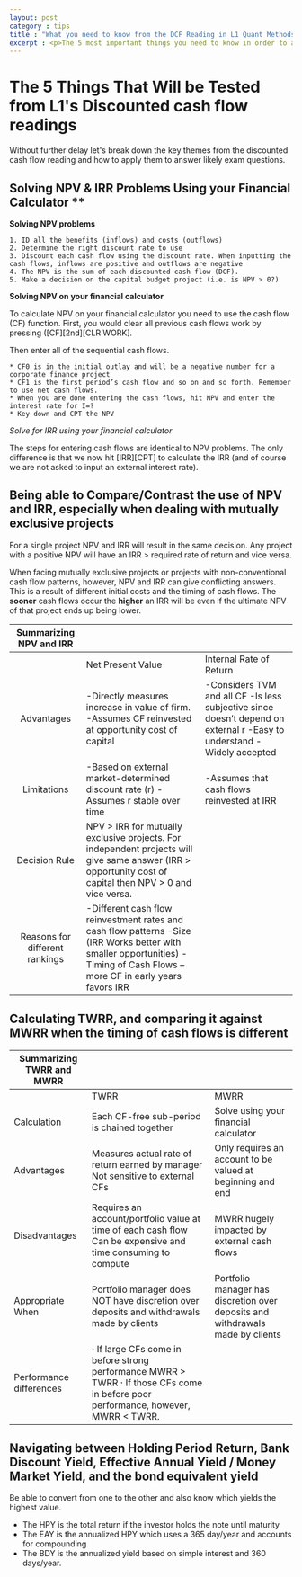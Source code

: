 ```yaml
---
layout: post
category : tips
title : "What you need to know from the DCF Reading in L1 Quant Methods"
excerpt : <p>The 5 most important things you need to know in order to answer L1 Exam questions based on the CFA Discounted cash flow reading (That's Study session 2, reading #6).</p>
--- 
```

# The 5 Things That Will be Tested from L1's Discounted cash flow readings
Without further delay let's break down the key themes from the discounted cash flow reading and how to apply them to answer likely exam questions.


## Solving NPV & IRR Problems Using your Financial Calculator **

__Solving NPV problems__

	1. ID all the benefits (inflows) and costs (outflows)
	2. Determine the right discount rate to use
	3. Discount each cash flow using the discount rate. When inputting the cash flows, inflows are positive and outflows are negative
	4. The NPV is the sum of each discounted cash flow (DCF).
	5. Make a decision on the capital budget project (i.e. is NPV > 0?)


__Solving NPV on your financial calculator__

To calculate NPV on your financial calculator you need to use the cash flow (CF) function.  First, you would clear all previous cash flows work by pressing ([CF][2nd][CLR WORK].

Then enter all of the sequential cash flows.


	* CF0 is in the initial outlay and will be a negative number for a corporate finance project
	* CF1 is the first period’s cash flow and so on and so forth. Remember to use net cash flows.
	* When you are done entering the cash flows, hit NPV and enter the interest rate for I=?
	* Key down and CPT the NPV

*Solve for IRR using your financial calculator*

The steps for entering cash flows are identical to NPV problems. The only difference is that we now hit [IRR][CPT] to calculate the IRR (and of course we are not asked to input an external interest rate).

## Being able to Compare/Contrast the use of NPV and IRR, especially when dealing with mutually exclusive projects

For a single project NPV and IRR will result in the same decision. Any project with a positive NPV will have an IRR > required rate of return and vice versa.

When facing mutually exclusive projects or projects with non-conventional cash flow patterns, however, NPV and IRR can give conflicting answers. This is a result of different initial costs and the timing of cash flows. The __sooner__ cash flows occur the __higher__ an IRR will be even if the ultimate NPV of that project ends up being lower.

|       Summarizing NPV   and IRR      |                                                                                                                                                                                              |                                                                                                                                          |
|:------------------------------------:|----------------------------------------------------------------------------------------------------------------------------------------------------------------------------------------------|------------------------------------------------------------------------------------------------------------------------------------------|
|                                      |    Net Present Value                                                                                                                                                                         |    Internal Rate of Return                                                                                                               |
|    Advantages                        |    -Directly   measures increase in value of firm.    -Assumes CF   reinvested at opportunity cost of capital                                                                                |    -Considers   TVM  and all CF   -Is less   subjective since doesn’t depend on external r   -Easy to   understand   -Widely accepted    |
|    Limitations                       |    -Based on   external market-determined discount rate (r)   -Assumes r   stable over time                                                                                                  |    -Assumes that   cash flows reinvested at IRR                                                                                          |
|    Decision Rule                     |    NPV > IRR for   mutually exclusive projects. For independent projects will give same answer   (IRR > opportunity cost of capital then NPV > 0 and vice versa.                             |                                                                                                                                          |
|    Reasons for different rankings    |    -Different cash   flow reinvestment rates and cash flow patterns   -Size (IRR Works   better with smaller opportunities)   -Timing of Cash   Flows – more CF in early years favors IRR    |                                                                                                                                          |

## Calculating TWRR, and comparing it against MWRR when the timing of cash flows is different

Summarizing TWRR and MWRR    |                                                                                                                                                                        |                                                                                        |
|---------------------------------|------------------------------------------------------------------------------------------------------------------------------------------------------------------------|----------------------------------------------------------------------------------------|
|                                 |    TWRR                                                                                                                                                                |    MWRR                                                                                |
|    Calculation                  |           Each CF-free sub-period   is chained together                                                                                                                |           Solve using your financial calculator                                        |
|    Advantages                   |    Measures actual rate of return earned by manager   Not sensitive to external CFs                                                                                    |    Only requires an account to be valued at beginning   and end                        |
|    Disadvantages                |    Requires an account/portfolio value at time of each   cash flow   Can be expensive and time consuming to compute                                                    |    MWRR hugely impacted by external cash flows                                         |
|    Appropriate When             |    Portfolio manager does NOT have discretion over   deposits and withdrawals made by clients                                                                          |    Portfolio manager has discretion over deposits and   withdrawals made by clients    |
|    Performance differences      |    ·           If   large CFs come in before strong   performance MWRR > TWRR   ·           If   those CFs come in before poor performance,   however, MWRR < TWRR.    |                                                                                        |

## Navigating between Holding Period Return, Bank Discount Yield, Effective Annual Yield / Money Market Yield, and the bond equivalent yield

Be able to convert from one to the other and also know which yields the highest value. 

* The HPY is the total return if the investor holds the note until maturity
* The EAY is the annualized HPY which uses a 365 day/year and accounts for compounding
* The BDY is the annualized yield based on simple interest and 360 days/year.
